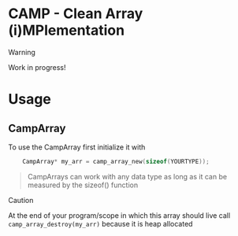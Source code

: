 # CAMP - Clean Array (i)MPlementation

> [!WARNING]
> Work in progress!

# Usage

## CampArray

To use the CampArray first initialize it with
```c
    CampArray* my_arr = camp_array_new(sizeof(YOURTYPE));
```

> CampArrays can work with any data type as long as it can be measured by the sizeof() function

> [!CAUTION]
> At the end of your program/scope in which this array should live call `camp_array_destroy(my_arr)` because it is heap allocated
